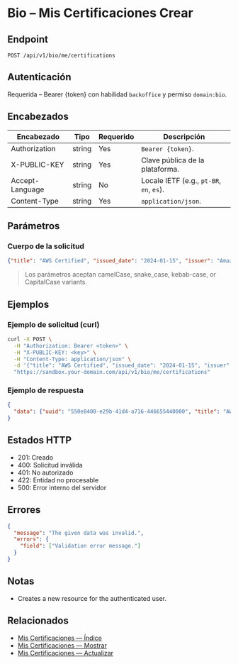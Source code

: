 # Bio – Mis Certificaciones Crear

## Endpoint

```
POST /api/v1/bio/me/certifications
```

## Autenticación

Requerida – Bearer {token} con habilidad `backoffice` y permiso `domain:bio`.

## Encabezados

| Encabezado           | Tipo   | Requerido | Descripción |
| ---------------- | ------ | -------- | ----------- |
| Authorization    | string | Yes      | `Bearer {token}`. |
| X-PUBLIC-KEY     | string | Yes      | Clave pública de la plataforma. |
| Accept-Language  | string | No       | Locale IETF (e.g., `pt-BR`, `en`, `es`). |
| Content-Type     | string | Yes      | `application/json`. |

## Parámetros

### Cuerpo de la solicitud

```json
{"title": "AWS Certified", "issued_date": "2024-01-15", "issuer": "Amazon"}
```

> Los parámetros aceptan camelCase, snake_case, kebab-case, or CapitalCase variants.

## Ejemplos

### Ejemplo de solicitud (curl)

```bash
curl -X POST \
  -H "Authorization: Bearer <token>" \
  -H "X-PUBLIC-KEY: <key>" \
  -H "Content-Type: application/json" \
  -d '{"title": "AWS Certified", "issued_date": "2024-01-15", "issuer": "Amazon"}' \
  "https://sandbox.your-domain.com/api/v1/bio/me/certifications"
```

### Ejemplo de respuesta

```json
{
  "data": {"uuid": "550e8400-e29b-41d4-a716-446655440000", "title": "AWS Certified"}
}
```

## Estados HTTP

- 201: Creado
- 400: Solicitud inválida
- 401: No autorizado
- 422: Entidad no procesable
- 500: Error interno del servidor

## Errores

```json
{
  "message": "The given data was invalid.",
  "errors": {
    "field": ["Validation error message."]
  }
}
```

## Notas

- Creates a new resource for the authenticated user.

## Relacionados

- [Mis Certificaciones — Índice](MyCertificationsÍndice.md)
- [Mis Certificaciones — Mostrar](MyCertificationsMostrar.md)
- [Mis Certificaciones — Actualizar](MyCertificationsActualizar.md)
